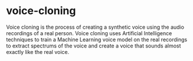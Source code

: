 # voice-cloning
Voice cloning is the process of creating a synthetic voice using the audio recordings of a real person. Voice cloning uses Artificial Intelligence techniques to train a Machine Learning voice model on the real recordings to extract spectrums of the voice and create a voice that sounds almost exactly like the real voice. 
